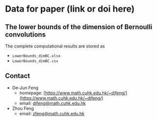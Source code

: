# Data for paper (link or doi here)

## The lower bounds of the dimension of Bernoulli convolutions

The complete computational results are stored as 
- `LowerBounds_dimBC.xlsx`
- `LowerBounds_dimBC.csv`

## Contact

- De-Jun Feng
  - homepage: [https://www.math.cuhk.edu.hk/~djfeng/](https://www.math.cuhk.edu.hk/~djfeng/)
  - email: [djfeng@math.cuhk.edu.hk](djfeng@math.cuhk.edu.hk)
- Zhou Feng
  - email: [zfeng@math.cuhk.edu.hk](mailto:zfeng@math.cuhk.edu.hk)



